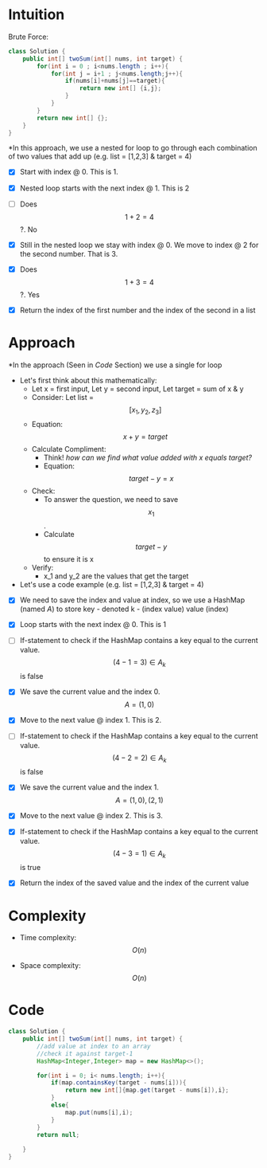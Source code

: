 # Intuition
Brute Force:
``` java []
class Solution {
    public int[] twoSum(int[] nums, int target) {
        for(int i = 0 ; i<nums.length ; i++){
            for(int j = i+1 ; j<nums.length;j++){
                if(nums[i]+nums[j]==target){
                    return new int[] {i,j};
                }
            }
        }
        return new int[] {};
    }
}
```
*In this approach, we use a nested for loop to go through each combination of two values that add up 
(e.g. list = [1,2,3] & target = 4)
- [x] Start with index @ 0. This is 1.
- [x] Nested loop starts with the next index @ 1. This is 2
- [ ] Does $$1 +2 = 4$$?. No
- [x] Still in the nested loop we stay with index @ 0. We move to index @ 2 for the second number. That is 3.
- [x] Does $$1 +3 = 4$$?. Yes
- [x] Return the index of the first number and the index of the second in a list


# Approach
*In the approach (Seen in _Code_ Section) we use a single for loop
- Let's first think about this mathematically:
    -  Let x = first input, Let y = second input, Let target = sum of x & y
    -  Consider: Let list = $$[x_1,y_2,z_3]$$
    -  Equation: $$x + y = target$$
    -  Calculate Compliment:
        - Think! _how can we find what value added with x equals target?_
        - Equation: $$target - y = x$$
    - Check:
        - To answer the question, we need to save $$x_1$$.
        - Calculate $$target - y$$ to ensure it is x
    - Verify:
        -  x_1 and y_2 are the values that get the target   
- Let's use a code example
(e.g. list = [1,2,3] & target = 4)
- [x] We need to save the index and value at index, so we use a HashMap (named _A_) to store key - denoted k - (index value) value (index)
- [x] Loop starts with the next index @ 0. This is 1
- [ ] If-statement to check if the HashMap contains a key equal to the current value. $$(4-1 = 3) ∈ A_k$$ is false
- [x] We save the current value and the index 0. $$A = {(1,0)}$$
- [x] Move to the next value @ index 1. This is 2.
- [ ] If-statement to check if the HashMap contains a key equal to the current value.  $$(4-2 = 2) ∈ A_k$$ is false
- [x] We save the current value and the index 1. $$A = {(1,0), (2,1)}$$
- [x] Move to the next value @ index 2. This is 3.
- [x] If-statement to check if the HashMap contains a key equal to the current value.  $$(4-3 = 1) ∈ A_k$$ is true
- [x] Return the index of the saved value and the index of the current value


# Complexity
- Time complexity:
$$O(n)$$

- Space complexity:
$$O(n)$$ 

# Code
```java []
class Solution {
    public int[] twoSum(int[] nums, int target) {
        //add value at index to an array
        //check it against target-1
        HashMap<Integer,Integer> map = new HashMap<>();

        for(int i = 0; i< nums.length; i++){
            if(map.containsKey(target - nums[i])){
                return new int[]{map.get(target - nums[i]),i};
            }
            else{
                map.put(nums[i],i);
            }
        }
        return null;
        
    }
}
```
